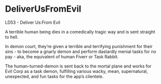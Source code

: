 # DeliverUsFromEvil

LD53 - Deliver Us:From Evil


A terrible human being dies in a comedically tragic way and is sent straight to hell. 

In demon court, they’re given a terrible and terrifying punishment for their sins - to become a gnarly demon and perform dastardly menial tasks for no pay - aka, the equivalent of human Fiverr or Task Rabbit. 

The human-turned-demon is sent back to the mortal plane and works for Evil Corp as a task demon, fulfilling various wacky, mean, supernatural, unexpected, and fun tasks for the app’s clientele. 
